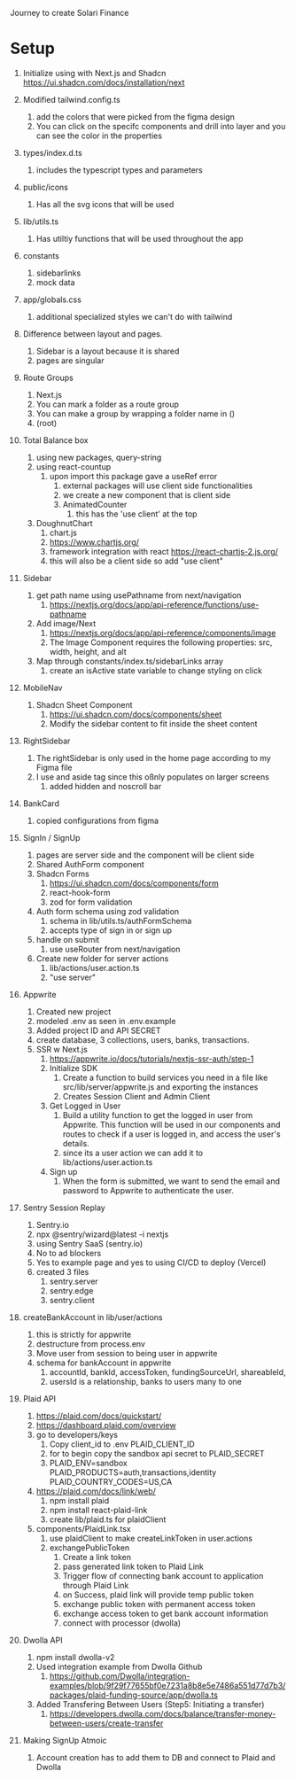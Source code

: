 Journey to create Solari Finance


# Setup
1. Initialize using with Next.js and Shadcn https://ui.shadcn.com/docs/installation/next

2. Modified tailwind.config.ts
   1. add the colors that were picked from the figma design
   2. You can click on the specifc components and drill into layer and you can see the color in the properties 
3. types/index.d.ts
   1. includes the typescript types and parameters
4. public/icons
   1. Has all the svg icons that will be used
5. lib/utils.ts
   1. Has utiltiy functions that will be used throughout the app
6. constants
   1. sidebarlinks
   2. mock data
7. app/globals.css
   1. additional specialized styles we can't do with tailwind

8. Difference between layout and pages.
   1. Sidebar is a layout because it is shared
   2. pages are singular

9. Route Groups
   1.  Next.js
   2.  You can mark a folder as a route group
   3. You can make a group by wrapping a folder name in ()
   4. (root)

10. Total Balance box
    1.  using new packages, query-string
    2.  using react-countup
        1.  upon import this package gave a useRef error
            1.  external packages will use client side functionalities 
            2.  we create a new component that is client side
            3.  AnimatedCounter
                1.  this has the 'use client' at the top
    3. DoughnutChart
        1. chart.js
        2.  https://www.chartjs.org/
        3.  framework integration with react https://react-chartjs-2.js.org/ 
        4.  this will also be a client side so add "use client"
11. Sidebar
    1. get path name using usePathname from next/navigation
       1. https://nextjs.org/docs/app/api-reference/functions/use-pathname
    2. Add image/Next
       1. https://nextjs.org/docs/app/api-reference/components/image
       2. The Image Component requires the following properties: src, width, height, and alt
    3. Map through constants/index.ts/sidebarLinks array
       1. create an isActive state variable to change styling on click
12. MobileNav
     1.  Shadcn Sheet Component
         1.  https://ui.shadcn.com/docs/components/sheet
         2.  Modify the sidebar content to fit inside the sheet content
13. RightSidebar
     1.  The rightSidebar is only used in the home page according to my Figma file
      2.  I use and aside tag since this oßnly populates on larger screens
          1.  added hidden and noscroll bar
14. BankCard
    1.  copied configurations from figma
15. SignIn / SignUp
    1.  pages are server side and the component will be client side
    2.  Shared AuthForm component
    3.  Shadcn Forms
        1.  https://ui.shadcn.com/docs/components/form
        2.  react-hook-form
        3.  zod for form validation
    4.  Auth form schema using zod validation
        1.  schema in lib/utils.ts/authFormSchema
        2.  accepts type of sign in or sign up
    5.  handle on submit
        1.  use useRouter from next/navigation
    6.  Create new folder for server actions
        1.  lib/actions/user.action.ts
        2.  "use server"
16. Appwrite
    1.  Created new project
    2.  modeled .env as seen in .env.example
    3.  Added project ID and API SECRET
    4.  create database, 3 collections, users, banks, transactions.
    5.  SSR w Next.js
        1.  https://appwrite.io/docs/tutorials/nextjs-ssr-auth/step-1
        2.  Initialize SDK
            1.  Create a function to build services you need in a file like src/lib/server/appwrite.js and exporting the instances
            2. Creates Session Client and Admin Client
         3. Get Logged in User
            1. Build a utility function to get the logged in user from Appwrite. This function will be used in our components and routes to check if a user is logged in, and access the user's details.
            2. since its a user action we can add it to lib/actions/user.action.ts
         4. Sign up
            1. When the form is submitted, we want to send the email and password to Appwrite to authenticate the user.
17. Sentry Session Replay
    1.  Sentry.io
    2.  npx @sentry/wizard@latest -i nextjs
    3.  using Sentry SaaS (sentry.io)
    4.  No to ad blockers
    5.  Yes to example page and yes to using CI/CD to deploy (Vercel)
    6.  created 3 files
        1.  sentry.server
        2.  sentry.edge
        3.  sentry.client
18. createBankAccount in lib/user/actions
    1.  this is strictly for appwrite
    2.  destructure from process.env
    3.  Move user from session to being user in appwrite
    4.  schema for bankAccount in appwrite
        1.  accountId, bankId, accessToken, fundingSourceUrl, shareableId,
        2.  usersId is a relationship, banks to users many to one
19. Plaid API
    1. https://plaid.com/docs/quickstart/
    2. https://dashboard.plaid.com/overview
    3. go to developers/keys
       1. Copy client_id to .env PLAID_CLIENT_ID
       2. for to begin copy the sandbox api secret to PLAID_SECRET
       3. PLAID_ENV=sandbox
          PLAID_PRODUCTS=auth,transactions,identity
          PLAID_COUNTRY_CODES=US,CA
    4. https://plaid.com/docs/link/web/
       1. npm install plaid
       2. npm install react-plaid-link
       3. create lib/plaid.ts for plaidClient
    5. components/PlaidLink.tsx
       1. use plaidClient to make createLinkToken in user.actions
       2. exchangePublicToken
          1. Create a link token
          2. pass generated link token to Plaid Link
          3. Trigger flow of connecting bank account to application through Plaid Link
          4. on Success, plaid link will provide temp public token
          5. exchange public token with permanent access token
          6. exchange access token to get bank account information
          7. connect with processor (dwolla)
20. Dwolla API
     1.  npm install dwolla-v2
     2.  Used integration example from Dwolla Github
         1.  https://github.com/Dwolla/integration-examples/blob/9f29f77655bf0e7231a8b8e5e7486a551d77d7b3/packages/plaid-funding-source/app/dwolla.ts
     3.  Added Transfering Between Users (Step5: Initiating a transfer)
         1.  https://developers.dwolla.com/docs/balance/transfer-money-between-users/create-transfer
21. Making SignUp Atmoic
    1.  Account creation has to add them to DB and connect to Plaid and Dwolla
